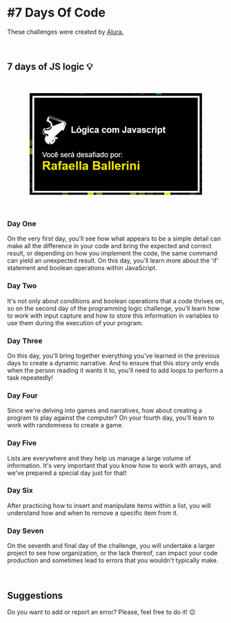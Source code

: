 # #7 Days Of Code

These challenges were created by [Alura.](https://7daysofcode.io/matricula/logica-programacao)

<br>

## 7 days of JS logic 💡

<br>

<p align="center"> <img width="400" src="js-logic-alura.png" alt="photo Alura Website"> </p>

<br>

### Day One

<p>On the very first day, you'll see how what appears to be a simple detail can make all the difference in your code and bring the expected and correct result, or depending on how you implement the code, the same command can yield an unexpected result. On this day, you'll learn more about the 'if' statement and boolean operations within JavaScript.</p>

### Day Two

<p>It's not only about conditions and boolean operations that a code thrives on, so on the second day of the programming logic challenge, you'll learn how to work with input capture and how to store this information in variables to use them during the execution of your program.</p>

### Day Three

<p>On this day, you'll bring together everything you've learned in the previous days to create a dynamic narrative. And to ensure that this story only ends when the person reading it wants it to, you'll need to add loops to perform a task repeatedly!</p>

### Day Four

<p>Since we're delving into games and narratives, how about creating a program to play against the computer? On your fourth day, you'll learn to work with randomness to create a game.</p>

### Day Five

<p>Lists are everywhere and they help us manage a large volume of information. It's very important that you know how to work with arrays, and we've prepared a special day just for that!</p>

### Day Six

<p>After practicing how to insert and manipulate items within a list, you will understand how and when to remove a specific item from it.</p>

### Day Seven

<p>On the seventh and final day of the challenge, you will undertake a larger project to see how organization, or the lack thereof, can impact your code production and sometimes lead to errors that you wouldn't typically make.</p>

<br>
<h2> Suggestions </h2>
<p> Do you want to add or report an error? Please, feel free to do it! 😉 </p>

